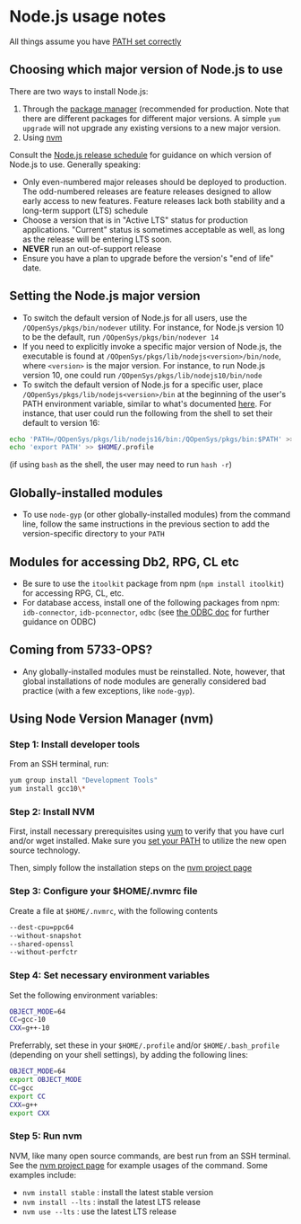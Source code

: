 # Node.js usage notes
All things assume you have [PATH set correctly](../troubleshooting/SETTING_PATH.md)

## Choosing which major version of Node.js to use
There are two ways to install Node.js:
1. Through the [package manager](https://nodejs.org/en/download/package-manager/#ibm-i) (recommended for production. Note that there are different packages for different major versions. A simple `yum upgrade` will not upgrade any existing versions to a new major version. 
2. Using [nvm](#using-node-version-manager-nvm)

Consult the [Node.js release schedule](https://github.com/nodejs/Release) for guidance on which version of Node.js to use. Generally speaking:
- Only even-numbered major releases should be deployed to production. The odd-numbered releases are feature releases designed to allow early access to new features. Feature releases lack both stability and a long-term support (LTS) schedule
- Choose a version that is in "Active LTS" status for production applications. "Current" status is sometimes acceptable as well, as long as the release will be entering LTS soon. 
- **NEVER** run an out-of-support release
- Ensure you have a plan to upgrade before the version's "end of life" date.

## Setting the Node.js major version

- To switch the default version of Node.js for all users, use the
`/QOpenSys/pkgs/bin/nodever` utility. For instance, for Node.js version 10 to be
the default, run `/QOpenSys/pkgs/bin/nodever 14`
- If you need to explicitly invoke a specific major version of Node.js, the
executable is found at `/QOpenSys/pkgs/lib/nodejs<version>/bin/node`, where
`<version>` is the major version. For instance, to run Node.js version 10, one
could run `/QOpenSys/pkgs/lib/nodejs10/bin/node`
- To switch the default version of Node.js for a specific user, place
`/QOpenSys/pkgs/lib/nodejs<version>/bin` at the beginning of the user's PATH
environment variable, similar to what's documented [here](../troubleshooting/SETTING_PATH.md).
For instance, that user could run the following from the shell to set their
default to version 16:

```bash
echo 'PATH=/QOpenSys/pkgs/lib/nodejs16/bin:/QOpenSys/pkgs/bin:$PATH' >> $HOME/.profile
echo 'export PATH' >> $HOME/.profile
```

(if using `bash` as the shell, the user may need to run `hash -r`)

## Globally-installed modules

- To use `node-gyp` (or other globally-installed modules) from the command line,
follow the same instructions in the previous section to add the version-specific
directory to your `PATH`
## Modules for accessing Db2, RPG, CL etc

- Be sure to use the `itoolkit` package from npm (`npm install itoolkit`) for accessing RPG, CL, etc.
- For database access, install one of the following packages from npm:
`idb-connector`, `idb-pconnector`, `odbc` (see [the ODBC doc](../odbc/README.md) for further guidance on ODBC)

## Coming from 5733-OPS?
- Any globally-installed modules must be reinstalled. Note, however, that global
installations of node modules are generally considered bad practice (with a few
exceptions, like `node-gyp`).


## Using Node Version Manager (nvm)

### Step 1: Install developer tools

From an SSH terminal, run:

```bash
yum group install "Development Tools"
yum install gcc10\*
```

### Step 2: Install NVM

First, install necessary prerequisites using [yum](../yum/README.md) to verify that you
have curl and/or wget installed. Make sure you
[set your PATH](../troubleshooting/SETTING_PATH.md) to utilize the new open
source technology.

Then, simply follow the installation steps on the
[nvm project page](https://github.com/creationix/nvm/)

### Step 3: Configure your $HOME/.nvmrc file

Create a file at `$HOME/.nvmrc`, with the following contents

```bash
--dest-cpu=ppc64
--without-snapshot
--shared-openssl
--without-perfctr
```

### Step 4: Set necessary environment variables

Set the following environment variables:

```bash
OBJECT_MODE=64
CC=gcc-10
CXX=g++-10

```

Preferrably, set these in your `$HOME/.profile` and/or `$HOME/.bash_profile`
(depending on your shell settings), by adding the following lines:

```bash
OBJECT_MODE=64
export OBJECT_MODE
CC=gcc
export CC
CXX=g++
export CXX
```

### Step 5: Run nvm

NVM, like many open source commands, are best run from an SSH terminal. See the
[nvm project page](https://github.com/creationix/nvm/) for example usages of the
command. Some examples include:

* `nvm install stable` : install the latest stable version
* `nvm install --lts` : install the latest LTS release
* `nvm use --lts` : use the latest LTS release
